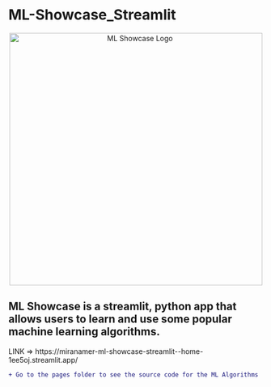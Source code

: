 # ML-Showcase_Streamlit

<p align="center">
    <img width="500" src="https://i.ibb.co/93zVG3q/logo-ml.png" alt="ML Showcase Logo">
</p>

<p align="center">
  <h2>ML Showcase is a streamlit, python app that allows users to learn and use some popular machine learning algorithms.</h2>
  <p>LINK => https://miranamer-ml-showcase-streamlit--home-1ee5oj.streamlit.app/ </p>
  
</p>

````diff
+ Go to the pages folder to see the source code for the ML Algorithms
````
